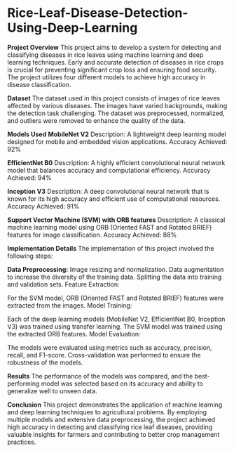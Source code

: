 # Rice-Leaf-Disease-Detection-Using-Deep-Learning
**Project Overview**
This project aims to develop a system for detecting and classifying diseases in rice leaves using machine learning and deep learning techniques. Early and accurate detection of diseases in rice crops is crucial for preventing significant crop loss and ensuring food security. The project utilizes four different models to achieve high accuracy in disease classification.

**Dataset**
The dataset used in this project consists of images of rice leaves affected by various diseases. The images have varied backgrounds, making the detection task challenging. The dataset was preprocessed, normalized, and outliers were removed to enhance the quality of the data.

**Models Used**
**MobileNet V2**
Description: A lightweight deep learning model designed for mobile and embedded vision applications.
Accuracy Achieved: 92%

**EfficientNet B0**
Description: A highly efficient convolutional neural network model that balances accuracy and computational efficiency.
Accuracy Achieved: 94%

**Inception V3**
Description: A deep convolutional neural network that is known for its high accuracy and efficient use of computational resources.
Accuracy Achieved: 91%

**Support Vector Machine (SVM) with ORB features**
Description: A classical machine learning model using ORB (Oriented FAST and Rotated BRIEF) features for image classification.
Accuracy Achieved: 88%

**Implementation Details**
The implementation of this project involved the following steps:

**Data Preprocessing:**
Image resizing and normalization.
Data augmentation to increase the diversity of the training data.
Splitting the data into training and validation sets.
Feature Extraction:

For the SVM model, ORB (Oriented FAST and Rotated BRIEF) features were extracted from the images.
Model Training:

Each of the deep learning models (MobileNet V2, EfficientNet B0, Inception V3) was trained using transfer learning.
The SVM model was trained using the extracted ORB features.
Model Evaluation:

The models were evaluated using metrics such as accuracy, precision, recall, and F1-score.
Cross-validation was performed to ensure the robustness of the models.

**Results**
The performance of the models was compared, and the best-performing model was selected based on its accuracy and ability to generalize well to unseen data.

**Conclusion**
This project demonstrates the application of machine learning and deep learning techniques to agricultural problems. By employing multiple models and extensive data preprocessing, the project achieved high accuracy in detecting and classifying rice leaf diseases, providing valuable insights for farmers and contributing to better crop management practices.

